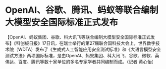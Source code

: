 # OpenAI、谷歌、腾讯、蚂蚁等联合编制大模型安全国际标准正式发布

【OpenAI、蚂蚁集团、谷歌、科大讯飞等联合编制大模型安全国际标准正式发布】《科创板日报》17日讯，在瑞士举行的第27届联合国科技大会上，世界数字技术院（WDTA）发布了《生成式人工智能应用安全测试标准》和《大语言模型安全测试方法》两项国际标准，是由OpenAI、蚂蚁集团、科大讯飞、谷歌、微软、英伟达、百度、腾讯等数十家单位的多名专家学者共同编制而成。（记者
黄心怡）

